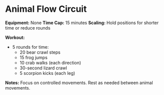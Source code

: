 # Animal Flow Circuit

**Equipment:** None
**Time Cap:** 15 minutes
**Scaling:** Hold positions for shorter time or reduce rounds

**Workout:**
- 5 rounds for time:
  - 20 bear crawl steps
  - 15 frog jumps
  - 10 crab walks (each direction)
  - 30-second lizard crawl
  - 5 scorpion kicks (each leg)

**Notes:**
Focus on controlled movements. Rest as needed between animal movements.